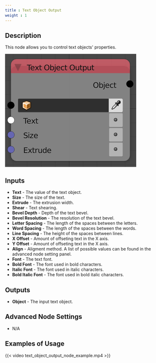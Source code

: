 ```yaml
---
title : Text Object Output
weight : 1
---
```


## Description

This node allows you to control text objects' properties.

![image](text_object_output_node.png)

## Inputs

- **Text** - The value of the text object.
- **Size** - The size of the text.
- **Extrude** - The extrusion width.
- **Shear** - Text shearing.
- **Bevel Depth** - Depth of the text bevel.
- **Bevel Resolution** - The resolution of the text bevel.
- **Letter Spacing** - The length of the spaces between the letters.
- **Word Spacing** - The length of the spaces between the words.
- **Line Spacing** - The height of the spaces between lines.
- **X Offset** - Amount of offseting text in the X axis.
- **Y Offset** - Amount of offseting text in the X axis.
- **Align** - Aligment method. A list of possible values can be found
    in the advanced node setting panel.
- **Font** - The text font.
- **Bold Font** - The font used in bold characters.
- **Italic Font** - The font used in italic characters.
- **Bold Italic Font** - The font used in bold italic characters.

## Outputs

- **Object** - The input text object.

## Advanced Node Settings

- N/A

## Examples of Usage

{{< video text_object_output_node_example.mp4 >}}
